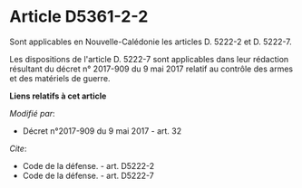 # Article D5361-2-2

Sont applicables en Nouvelle-Calédonie les articles D. 5222-2 et D. 5222-7.

Les dispositions de l'article D. 5222-7 sont applicables dans leur rédaction résultant du décret n° 2017-909 du 9 mai 2017
relatif au contrôle des armes et des matériels de guerre.

**Liens relatifs à cet article**

_Modifié par_:

  - Décret n°2017-909 du 9 mai 2017 - art. 32

_Cite_:

  - Code de la défense. - art. D5222-2
  - Code de la défense. - art. D5222-7
